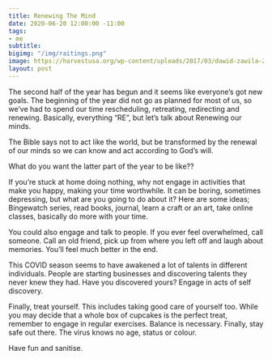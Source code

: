 ```yaml
---
title: Renewing The Mind
date: 2020-06-20 12:00:00 -11:00
tags:
- me
subtitle: 
bigimg: "/img/raitings.png"
image: https://harvestusa.org/wp-content/uploads/2017/03/dawid-zawila-275831-unsplash-renewing-your-mind-pt1-blog.jpg
layout: post
---
```


The second half of the year has begun and it seems like everyone’s got new goals. The beginning of the year did not go as planned for most of us, so we’ve had to spend our time rescheduling, retreating, redirecting and renewing. Basically, everything “RE”, but let’s talk about Renewing our minds.

The Bible says not to act like the world, but be transformed by the renewal of our minds so we can know and act according to God’s will.

What do you want the latter part of the year to be like??

If you’re stuck at home doing nothing, why not engage in activities that make you happy, making your time worthwhile. It can be boring, sometimes depressing, but what are you going to do about it? Here are some ideas; Bingewatch series, read books, journal, learn a craft or an art, take online classes, basically do more with your time.

You could also engage and talk to people. If you ever feel overwhelmed, call someone. Call an old friend, pick up from where you left off and laugh about memories. You’ll feel much better in the end.

This COVID season seems to have awakened a lot of talents in different individuals. People are starting businesses and discovering talents they never knew they had. Have you discovered yours? Engage in acts of self discovery.

Finally, treat yourself. This includes taking good care of yourself too. While you may decide that a whole box of cupcakes is the perfect treat, remember to engage in regular exercises. Balance is necessary.
Finally, stay safe out there. The virus knows no age, status or colour. 

Have fun and sanitise.




